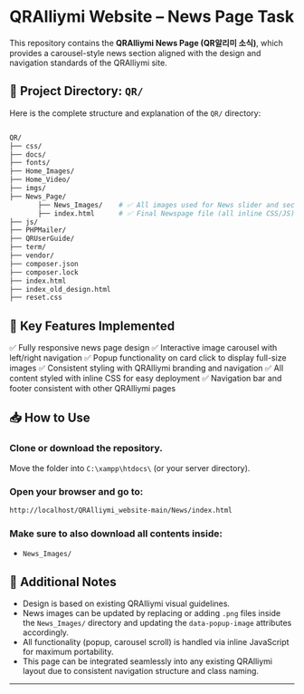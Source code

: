 # QRAlliymi Website – News Page Task

This repository contains the **QRAlliymi News Page (QR알리미 소식)**, which provides a carousel-style news section aligned with the design and navigation standards of the QRAlliymi site.

## 📁 Project Directory: `QR/`

Here is the complete structure and explanation of the `QR/` directory:

```bash

QR/
├── css/                   
├── docs/               
├── fonts/                
├── Home_Images/         
├── Home_Video/           
├── imgs/
├── News_Page/
       ├── News_Images/    # ✅ All images used for News slider and sections
       ├── index.html      # ✅ Final Newspage file (all inline CSS/JS)          
├── js/                  
├── PHPMailer/             
├── QRUserGuide/           
├── term/                
├── vendor/               
├── composer.json         
├── composer.lock         
├── index.html              
├── index_old_design.html  
├── reset.css             
```

## 🎯 Key Features Implemented

✅ Fully responsive news page design
✅ Interactive image carousel with left/right navigation
✅ Popup functionality on card click to display full-size images
✅ Consistent styling with QRAlliymi branding and navigation
✅ All content styled with inline CSS for easy deployment
✅ Navigation bar and footer consistent with other QRAlliymi pages

## 📥 How to Use

### Clone or download the repository.

Move the folder into `C:\xampp\htdocs\` (or your server directory).

### Open your browser and go to:

```bash
http://localhost/QRAlliymi_website-main/News/index.html
```

### Make sure to also download all contents inside:

* `News_Images/`

## 📝 Additional Notes

* Design is based on existing QRAlliymi visual guidelines.
* News images can be updated by replacing or adding `.png` files inside the `News_Images/` directory and updating the `data-popup-image` attributes accordingly.
* All functionality (popup, carousel scroll) is handled via inline JavaScript for maximum portability.
* This page can be integrated seamlessly into any existing QRAlliymi layout due to consistent navigation structure and class naming.

---

